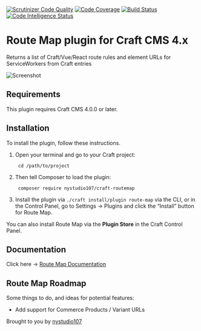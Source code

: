 [![Scrutinizer Code Quality](https://scrutinizer-ci.com/g/nystudio107/craft-routemap/badges/quality-score.png?b=v4)](https://scrutinizer-ci.com/g/nystudio107/craft-routemap/?branch=v4) [![Code Coverage](https://scrutinizer-ci.com/g/nystudio107/craft-routemap/badges/coverage.png?b=v4)](https://scrutinizer-ci.com/g/nystudio107/craft-routemap/?branch=v4) [![Build Status](https://scrutinizer-ci.com/g/nystudio107/craft-routemap/badges/build.png?b=v4)](https://scrutinizer-ci.com/g/nystudio107/craft-routemap/build-status/v4) [![Code Intelligence Status](https://scrutinizer-ci.com/g/nystudio107/craft-routemap/badges/code-intelligence.svg?b=v4)](https://scrutinizer-ci.com/code-intelligence)

# Route Map plugin for Craft CMS 4.x

Returns a list of Craft/Vue/React route rules and element URLs for ServiceWorkers from Craft entries

![Screenshot](./docs/docs/resources/img/plugin-logo.png)

## Requirements

This plugin requires Craft CMS 4.0.0 or later.

## Installation

To install the plugin, follow these instructions.

1. Open your terminal and go to your Craft project:

        cd /path/to/project

2. Then tell Composer to load the plugin:

        composer require nystudio107/craft-routemap

3. Install the plugin via `./craft install/plugin route-map` via the CLI, or in the Control Panel, go to Settings → Plugins and click the “Install” button for Route Map.

You can also install Route Map via the **Plugin Store** in the Craft Control Panel.

## Documentation

Click here -> [Route Map Documentation](https://nystudio107.com/plugins/routemap/documentation)

## Route Map Roadmap

Some things to do, and ideas for potential features:

* Add support for Commerce Products / Variant URLs

Brought to you by [nystudio107](https://nystudio107.com)
